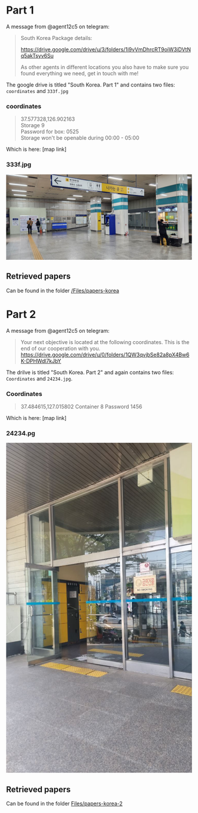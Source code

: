 # Part 1

A message from @agent12c5 on telegram:
> South Korea Package details:
> 
> https://drive.google.com/drive/u/3/folders/1i9vVmDhrcRT9oiW3iDVtNq5akTsyv6Su
> 
> As other agents in different locations you also have to make sure you found everything we need, get in touch with me!

The google drive is titled "South Korea. Part 1" and contains two files: `coordinates` and `333f.jpg`

### coordinates
> 37.577328,126.902163<br>
> Storage 9<br>
> Password for box: 0525<br>
> Storage won't be openable during 00:00 - 05:00

Which is here: [map link]

### 333f.jpg
![photo Seoul subway station](/Files/333f.jpg)

## Retrieved papers
Can be found in the folder [/Files/papers-korea](/Files/papers-korea/)

# Part 2
A message from @agent12c5 on telegram:
> Your next objective is located at the following coordinates. This is the end of our cooperation with you.<br>
> https://drive.google.com/drive/u/0/folders/1QW3qvjbSe82a8pX4Bw6K-DPHWdl7kJbY

The drilve is titled "South Korea. Part 2" and again contains two files: `Coordinates` and `24234.jpg`.

### Coordinates
> 37.484615,127.015802
> Container 8 
> Password 1456

Which is here: [map link]

### 24234.pg
![photo of Seoul bus terminal door](/Files/24234.jpg)


## Retrieved papers
Can be found in the folder [Files/papers-korea-2](/Files/papers-korea-2/)

